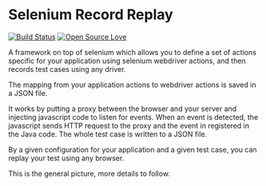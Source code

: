 # Selenium Record Replay

[![Build Status](https://travis-ci.org/hristo-vrigazov/https://travis-ci.org/hristo-vrigazov/spiderman.svg?branch=master)](https://travis-ci.org/hristo-vrigazov/spiderman.svg?branch=master)
[![Open Source Love](https://badges.frapsoft.com/os/mit/mit.svg?v=102)](https://github.com/ellerbrock/open-source-badge/)


A framework on top of selenium which allows you to define a set of actions specific
for your application using selenium webdriver actions, and then records test cases 
using any driver.

The mapping from your application actions to webdriver actions is saved in a JSON file.

It works by putting a proxy between the browser and your server and injecting javascript code
to listen for events. When an event is detected, the javascript sends HTTP request to the proxy
and the event in registered in the Java code. The whole test case is written to a JSON file.

By a given configuration for your application and a given test case, you can replay your test
using any browser.

This is the general picture, more details to follow.